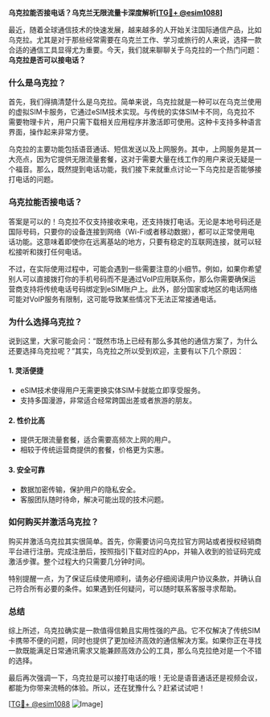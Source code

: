 **乌克拉能否接电话？乌克兰无限流量卡深度解析[[TG💪+ @esim1088](https://t.me/s/esim1088)]**

最近，随着全球通信技术的快速发展，越来越多的人开始关注国际通信产品，比如乌克拉。尤其是对于那些经常需要在乌克兰工作、学习或旅行的人来说，选择一款合适的通信工具显得尤为重要。今天，我们就来聊聊关于乌克拉的一个热门问题：**乌克拉是否可以接电话？**

### 什么是乌克拉？

首先，我们得搞清楚什么是乌克拉。简单来说，乌克拉就是一种可以在乌克兰使用的虚拟SIM卡服务，它通过eSIM技术实现。与传统的实体SIM卡不同，乌克拉不需要物理卡片，用户只需下载相关应用程序并激活即可使用。这种卡支持多种语言界面，操作起来非常方便。

乌克拉的主要功能包括语音通话、短信发送以及上网服务。其中，上网服务是其一大亮点，因为它提供无限流量套餐，这对于需要大量在线工作的用户来说无疑是一个福音。那么，既然提到电话功能，我们接下来就重点讨论一下乌克拉是否能够接打电话的问题。

### 乌克拉能否接电话？

答案是可以的！乌克拉不仅支持接收来电，还支持拨打电话。无论是本地号码还是国际号码，只要你的设备连接到网络（Wi-Fi或者移动数据），都可以正常使用电话功能。这意味着即使你在远离基站的地方，只要有稳定的互联网连接，就可以轻松接听和拨打任何电话。

不过，在实际使用过程中，可能会遇到一些需要注意的小细节。例如，如果你希望别人可以直接拨打你的手机号码而不是通过VoIP应用联系你，那么你需要确保运营商支持将传统电话号码绑定到eSIM账户上。此外，部分国家或地区的电话网络可能对VoIP服务有限制，这可能导致某些情况下无法正常接通电话。

### 为什么选择乌克拉？

说到这里，大家可能会问：“既然市场上已经有那么多其他的通信方案了，为什么还要选择乌克拉呢？”其实，乌克拉之所以受到欢迎，主要有以下几个原因：

#### 1. **灵活便捷**
   - eSIM技术使得用户无需更换实体SIM卡就能立即享受服务。
   - 支持多国漫游，非常适合经常跨国出差或者旅游的朋友。

#### 2. **性价比高**
   - 提供无限流量套餐，适合需要高频次上网的用户。
   - 相较于传统运营商提供的套餐，价格更为实惠。

#### 3. **安全可靠**
   - 数据加密传输，保护用户的隐私安全。
   - 客服团队随时待命，解决可能出现的技术问题。

### 如何购买并激活乌克拉？

购买并激活乌克拉其实很简单。首先，你需要访问乌克拉官方网站或者授权经销商平台进行注册。完成注册后，按照指引下载对应的App，并输入收到的验证码完成激活步骤。整个过程大约只需要几分钟时间。

特别提醒一点，为了保证后续使用顺利，请务必仔细阅读用户协议条款，并确认自己符合所有必要的条件。如果遇到任何疑问，可以随时联系客服寻求帮助。

### 总结

综上所述，乌克拉确实是一款值得信赖且实用性强的产品。它不仅解决了传统SIM卡携带不便的问题，同时也提供了更加经济高效的通信解决方案。如果你正在寻找一款既能满足日常通讯需求又能兼顾高效办公的工具，那么乌克拉绝对是一个不错的选择。

最后再次强调一下，乌克拉是可以接打电话的哦！无论是语音通话还是视频会议，都能为你带来流畅的体验。所以，还在犹豫什么？赶紧试试吧！

[[TG💪+ @esim1088](https://t.me/s/esim1088) ![Image](https://i.postimg.cc/4NQfJmqS/Snipaste-2025-05-13-00-14-12.png)]